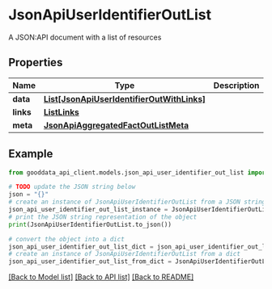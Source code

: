 # JsonApiUserIdentifierOutList

A JSON:API document with a list of resources

## Properties

Name | Type | Description | Notes
------------ | ------------- | ------------- | -------------
**data** | [**List[JsonApiUserIdentifierOutWithLinks]**](JsonApiUserIdentifierOutWithLinks.md) |  | 
**links** | [**ListLinks**](ListLinks.md) |  | [optional] 
**meta** | [**JsonApiAggregatedFactOutListMeta**](JsonApiAggregatedFactOutListMeta.md) |  | [optional] 

## Example

```python
from gooddata_api_client.models.json_api_user_identifier_out_list import JsonApiUserIdentifierOutList

# TODO update the JSON string below
json = "{}"
# create an instance of JsonApiUserIdentifierOutList from a JSON string
json_api_user_identifier_out_list_instance = JsonApiUserIdentifierOutList.from_json(json)
# print the JSON string representation of the object
print(JsonApiUserIdentifierOutList.to_json())

# convert the object into a dict
json_api_user_identifier_out_list_dict = json_api_user_identifier_out_list_instance.to_dict()
# create an instance of JsonApiUserIdentifierOutList from a dict
json_api_user_identifier_out_list_from_dict = JsonApiUserIdentifierOutList.from_dict(json_api_user_identifier_out_list_dict)
```
[[Back to Model list]](../README.md#documentation-for-models) [[Back to API list]](../README.md#documentation-for-api-endpoints) [[Back to README]](../README.md)


